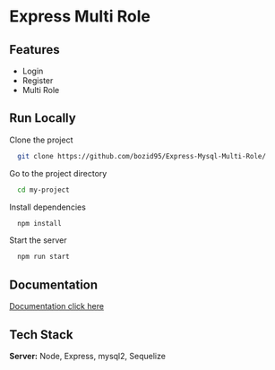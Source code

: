 
# Express Multi Role



## Features

- Login
- Register
- Multi Role


## Run Locally

Clone the project

```bash
  git clone https://github.com/bozid95/Express-Mysql-Multi-Role/
```

Go to the project directory

```bash
  cd my-project
```

Install dependencies

```bash
  npm install
```

Start the server

```bash
  npm run start
```


## Documentation

[Documentation click here](https://documenter.getpostman.com/view/34321986/2sA3kSmhrf)


## Tech Stack

**Server:** Node, Express, mysql2, Sequelize

